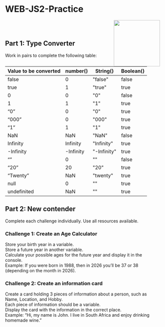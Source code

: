 # WEB-JS2-Practice

<img align="right" width="150" height="150" src="https://media-exp1.licdn.com/dms/image/C4E0BAQF7BYCCZt5epw/company-logo_200_200/0?e=2159024400&v=beta&t=qUAFP9bUgBEEXGVQYpUXW1J_OiP8e0r4rFBpqp8OrxA">


 <br/>
 <br/>


## Part 1: Type Converter

Work in pairs to complete the following table:

| Value to be converted | number() | String() | Boolean() |
|-----------------------|----------|----------|-----------|
| false                 |    0     | "false"  |  false    |
| true                  |    1     |  "true"  |  true     |
| 0                     |    0     |    "0"   |   false   |
| 1                     |    1     |    "1"   |   true    |
| “0”                   |    0     |    "0"   |   true    |
| “000”                 |    0     |  "000"   |   true    |
| “1”                   |    1     |   "1"    |   true    |
| NaN                   |   NaN    |   "NaN"  |   false   |
| Infinity              | Infinity |"Infinity" |   true   |
| -Infinity             |-Infinity |"-Infinity"|   true   |
| “”                    |    0     |    ""     |  false   |
| “20”                  |    20    |   "20"    |   true   |
| “Twenty”              |   NaN    | "twenty"  |   true   |
| null                  |    0     |    ""     |   true   |
| undefinited           |   NaN    |    ""     |   true   |


## Part 2:  New contender

Complete each challenge individually. Use all resources available. 

### Challenge 1: Create an Age Calculator

Store your birth year in a variable.<br>
Store a future year in another variable. <br>
Calculate your possible ages for the future year and display it in the console. <br>
Example: If you were born in 1988, then in 2026 you’ll be 37 or 38 (depending on the month in 2026).



### Challenge 2: Create an information card

Create a card holding 3 pieces of information about a person, such as Name, Location, and Hobby.<br>
Each piece of information should be a variable.<br>
Display the card with the information in the correct place.<br>
Example: “Hi, my name is John. I live in South Africa and enjoy drinking homemade wine.”<br>

